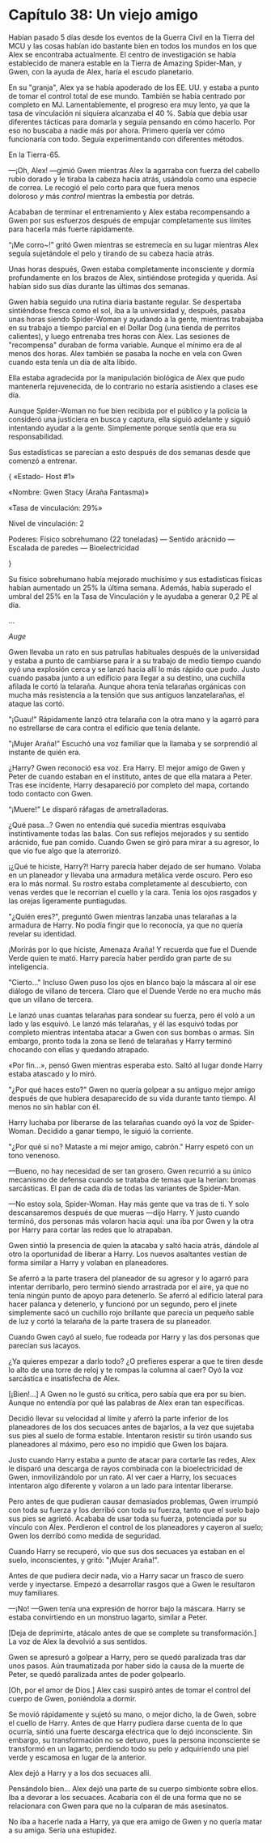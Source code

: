 
# Capítulo 38: Un viejo amigo


Habían pasado 5 días desde los eventos de la Guerra Civil en la Tierra del MCU y las cosas habían ido bastante bien en todos los mundos en los que Alex se encontraba actualmente. El centro de investigación se había establecido de manera estable en la Tierra de Amazing Spider-Man, y Gwen, con la ayuda de Alex, haría el escudo planetario.

En su "granja", Alex ya se había apoderado de los EE. UU. y estaba a punto de tomar el control total de ese mundo. También se había centrado por completo en MJ. Lamentablemente, el progreso era muy lento, ya que la tasa de vinculación ni siquiera alcanzaba el 40 %. Sabía que debía usar diferentes tácticas para domarla y seguía pensando en cómo hacerlo. Por eso no buscaba a nadie más por ahora. Primero quería ver cómo funcionaría con todo. Seguía experimentando con diferentes métodos.

En la Tierra-65.

—¡Oh, Alex! —gimió Gwen mientras Alex la agarraba con fuerza del cabello rubio dorado y le tiraba la cabeza hacia atrás, usándola como una especie de correa. Le recogió el pelo corto para que fuera menos doloroso _y_ más _control_ mientras la embestía por detrás.

Acababan de terminar el entrenamiento y Alex estaba recompensando a Gwen por sus esfuerzos después de empujar completamente sus límites para hacerla más fuerte rápidamente.

“¡Me corro~!” gritó Gwen mientras se estremecía en su lugar mientras Alex seguía sujetándole el pelo y tirando de su cabeza hacia atrás.

Unas horas después, Gwen estaba completamente inconsciente y dormía profundamente en los brazos de Alex, sintiéndose protegida y querida. Así habían sido sus días durante las últimas dos semanas.

Gwen había seguido una rutina diaria bastante regular. Se despertaba sintiéndose fresca como el sol, iba a la universidad y, después, pasaba unas horas siendo Spider-Woman y ayudando a la gente, mientras trabajaba en su trabajo a tiempo parcial en el Dollar Dog (una tienda de perritos calientes), y luego entrenaba tres horas con Alex. Las sesiones de "recompensa" duraban de forma variable. Aunque el mínimo era de al menos dos horas. Alex también se pasaba la noche en vela con Gwen cuando esta tenía un día de alta libido.

Ella estaba agradecida por la manipulación biológica de Alex que pudo mantenerla rejuvenecida, de lo contrario no estaría asistiendo a clases ese día.

Aunque Spider-Woman no fue bien recibida por el público y la policía la consideró una justiciera en busca y captura, ella siguió adelante y siguió intentando ayudar a la gente. Simplemente porque sentía que era su responsabilidad.

Sus estadísticas se parecían a esto después de dos semanas desde que comenzó a entrenar.

{ «Estado- Host #1»

«Nombre: Gwen Stacy (Araña Fantasma)»

«Tasa de vinculación: 29%»

Nivel de vinculación: 2

Poderes: Físico sobrehumano (22 toneladas) — Sentido arácnido — Escalada de paredes — Bioelectricidad

}

Su físico sobrehumano había mejorado muchísimo y sus estadísticas físicas habían aumentado un 25% la última semana. Además, había superado el umbral del 25% en la Tasa de Vinculación y le ayudaba a generar 0,2 PE al día.

…

*Auge*

Gwen llevaba un rato en sus patrullas habituales después de la universidad y estaba a punto de cambiarse para ir a su trabajo de medio tiempo cuando oyó una explosión cerca y se lanzó hacia allí lo más rápido que pudo. Justo cuando pasaba junto a un edificio para llegar a su destino, una cuchilla afilada le cortó la telaraña. Aunque ahora tenía telarañas orgánicas con mucha más resistencia a la tensión que sus antiguos lanzatelarañas, el ataque las cortó.

"¡Guau!" Rápidamente lanzó otra telaraña con la otra mano y la agarró para no estrellarse de cara contra el edificio que tenía delante.

"¡Mujer Araña!" Escuchó una voz familiar que la llamaba y se sorprendió al instante de quién era.

¿Harry? Gwen reconoció esa voz. Era Harry. El mejor amigo de Gwen y Peter de cuando estaban en el instituto, antes de que ella matara a Peter. Tras ese incidente, Harry desapareció por completo del mapa, cortando todo contacto con Gwen.

“¡Muere!” Le disparó ráfagas de ametralladoras.

¿Qué pasa...? Gwen no entendía qué sucedía mientras esquivaba instintivamente todas las balas. Con sus reflejos mejorados y su sentido arácnido, fue pan comido. Cuando Gwen se giró para mirar a su agresor, lo que vio fue algo que la aterrorizó.

¡¿Qué te hiciste, Harry?! Harry parecía haber dejado de ser humano. Volaba en un planeador y llevaba una armadura metálica verde oscuro. Pero eso era lo más normal. Su rostro estaba completamente al descubierto, con venas verdes que le recorrían el cuello y la cara. Tenía los ojos rasgados y las orejas ligeramente puntiagudas.

"¿Quién eres?", preguntó Gwen mientras lanzaba unas telarañas a la armadura de Harry. No podía fingir que lo reconocía, ya que no quería revelar su identidad.

¡Morirás por lo que hiciste, Amenaza Araña! Y recuerda que fue el Duende Verde quien te mató. Harry parecía haber perdido gran parte de su inteligencia.

"Cierto..." Incluso Gwen puso los ojos en blanco bajo la máscara al oír ese diálogo de villano de tercera. Claro que el Duende Verde no era mucho más que un villano de tercera. 

Le lanzó unas cuantas telarañas para sondear su fuerza, pero él voló a un lado y las esquivó. Le lanzó más telarañas, y él las esquivó todas por completo mientras intentaba atacar a Gwen con sus bombas o armas. Sin embargo, pronto toda la zona se llenó de telarañas y Harry terminó chocando con ellas y quedando atrapado.

«Por fin…», pensó Gwen mientras esperaba esto. Saltó al lugar donde Harry estaba atascado y lo miró.

"¿Por qué haces esto?" Gwen no quería golpear a su antiguo mejor amigo después de que hubiera desaparecido de su vida durante tanto tiempo. Al menos no sin hablar con él.

Harry luchaba por liberarse de las telarañas cuando oyó la voz de Spider-Woman. Decidido a ganar tiempo, le siguió la corriente.

"¿Por qué si no? Mataste a mi mejor amigo, cabrón." Harry espetó con un tono venenoso.

—Bueno, no hay necesidad de ser tan grosero. Gwen recurrió a su único mecanismo de defensa cuando se trataba de temas que la herían: bromas sarcásticas. El pan de cada día de todas las variantes de Spider-Man.

—No estoy sola, Spider-Woman. Hay más gente que va tras de ti. Y solo descansaremos después de que mueras —dijo Harry. Y justo cuando terminó, dos personas más volaron hacia aquí: una iba por Gwen y la otra por Harry para cortar las redes que lo atrapaban.

Gwen sintió la presencia de quien la atacaba y saltó hacia atrás, dándole al otro la oportunidad de liberar a Harry. Los nuevos asaltantes vestían de forma similar a Harry y volaban en planeadores.

Se aferró a la parte trasera del planeador de su agresor y lo agarró para intentar derribarlo, pero terminó siendo arrastrada por el aire, ya que no tenía ningún punto de apoyo para detenerlo. Se aferró al edificio lateral para hacer palanca y detenerlo, y funcionó por un segundo, pero el jinete simplemente sacó un cuchillo rojo brillante que parecía un pequeño sable de luz y cortó la telaraña de la parte trasera de su planeador.

Cuando Gwen cayó al suelo, fue rodeada por Harry y las dos personas que parecían sus lacayos.

¿Ya quieres empezar a darlo todo? ¿O prefieres esperar a que te tiren desde lo alto de una torre de reloj y te rompas la columna al caer? Oyó la voz sarcástica e insatisfecha de Alex.

[¡Bien!...] A Gwen no le gustó su crítica, pero sabía que era por su bien. Aunque no entendía por qué las palabras de Alex eran tan específicas.

Decidió llevar su velocidad al límite y aferró la parte inferior de los planeadores de los dos secuaces antes de bajarlos, a la vez que sujetaba sus pies al suelo de forma estable. Intentaron resistir su tirón usando sus planeadores al máximo, pero eso no impidió que Gwen los bajara.

Justo cuando Harry estaba a punto de atacar para cortarle las redes, Alex le disparó una descarga de rayos combinada con la bioelectricidad de Gwen, inmovilizándolo por un rato. Al ver caer a Harry, los secuaces intentaron algo diferente y volaron a un lado para intentar liberarse.

Pero antes de que pudieran causar demasiados problemas, Gwen irrumpió con toda su fuerza y ​​los derribó con toda su fuerza, tanto que el suelo bajo sus pies se agrietó. Acababa de usar toda su fuerza, potenciada por su vínculo con Alex. Perdieron el control de los planeadores y cayeron al suelo; Gwen los derribó como medida de seguridad.

Cuando Harry se recuperó, vio que sus dos secuaces ya estaban en el suelo, inconscientes, y gritó: "¡Mujer Araña!".

Antes de que pudiera decir nada, vio a Harry sacar un frasco de suero verde y inyectarse. Empezó a desarrollar rasgos que a Gwen le resultaron muy familiares.

—¡No! —Gwen tenía una expresión de horror bajo la máscara. Harry se estaba convirtiendo en un monstruo lagarto, similar a Peter.

[Deja de deprimirte, atácalo antes de que se complete su transformación.] La voz de Alex la devolvió a sus sentidos.

Gwen se apresuró a golpear a Harry, pero se quedó paralizada tras dar unos pasos. Aún traumatizada por haber sido la causa de la muerte de Peter, se quedó paralizada antes de poder golpearlo.

[Oh, por el amor de Dios.] Alex casi suspiró antes de tomar el control del cuerpo de Gwen, poniéndola a dormir.

Se movió rápidamente y sujetó su mano, o mejor dicho, la de Gwen, sobre el cuello de Harry. Antes de que Harry pudiera darse cuenta de lo que ocurría, sintió una fuerte descarga eléctrica que lo dejó inconsciente. Sin embargo, su transformación no se detuvo, pues la persona inconsciente se transformó en un lagarto, perdiendo todo su pelo y adquiriendo una piel verde y escamosa en lugar de la anterior.

Alex dejó a Harry y a los dos secuaces allí.

Pensándolo bien… Alex dejó una parte de su cuerpo simbionte sobre ellos. Iba a devorar a los secuaces. Acabaría con él de una forma que no se relacionara con Gwen para que no la culparan de más asesinatos.

No iba a hacerle nada a Harry, ya que era amigo de Gwen y no quería matar a su amiga. Sería una estupidez.
